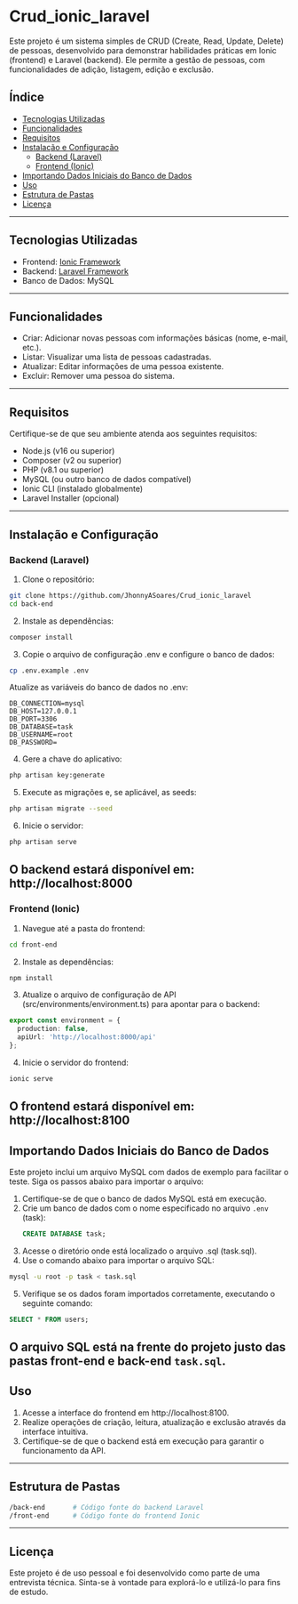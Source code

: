 # Crud_ionic_laravel
Este projeto é um sistema simples de CRUD (Create, Read, Update, Delete) de pessoas, desenvolvido para demonstrar habilidades práticas em Ionic (frontend) e Laravel (backend). Ele permite a gestão de pessoas, com funcionalidades de adição, listagem, edição e exclusão.

## Índice
- [Tecnologias Utilizadas](#tecnologias-utilizadas)
- [Funcionalidades](#funcionalidades)
- [Requisitos](#requisitos)
- [Instalação e Configuração](#instalacao-e-configuracao)
  - [Backend (Laravel)](#backend-laravel)
  - [Frontend (Ionic)](#frontend-ionic)
- [Importando Dados Iniciais do Banco de Dados](#importando-dados-iniciais-do-banco-de-dados)
- [Uso](#uso)
- [Estrutura de Pastas](#estrutura-de-pastas)
- [Licença](#licenca)

---
## Tecnologias Utilizadas
- Frontend: [Ionic Framework](https://ionicframework.com/)
- Backend: [Laravel Framework](https://laravel.com/)
- Banco de Dados: MySQL
---
## Funcionalidades
- Criar: Adicionar novas pessoas com informações básicas (nome, e-mail, etc.).
- Listar: Visualizar uma lista de pessoas cadastradas.
- Atualizar: Editar informações de uma pessoa existente.
- Excluir: Remover uma pessoa do sistema.
---
## Requisitos
Certifique-se de que seu ambiente atenda aos seguintes requisitos:

- Node.js (v16 ou superior)
- Composer (v2 ou superior)
- PHP (v8.1 ou superior)
- MySQL (ou outro banco de dados compatível)
- Ionic CLI (instalado globalmente)
- Laravel Installer (opcional)
---
## Instalação e Configuração 
### Backend (Laravel)
1. Clone o repositório:
```bash
git clone https://github.com/JhonnyASoares/Crud_ionic_laravel
cd back-end
```
2. Instale as dependências:
```bash
composer install
```
3. Copie o arquivo de configuração .env e configure o banco de dados:
```bash
cp .env.example .env
```
Atualize as variáveis do banco de dados no .env:
```env
DB_CONNECTION=mysql
DB_HOST=127.0.0.1
DB_PORT=3306
DB_DATABASE=task
DB_USERNAME=root
DB_PASSWORD=
```
4. Gere a chave do aplicativo:
```bash
php artisan key:generate
```
5. Execute as migrações e, se aplicável, as seeds:
```bash
php artisan migrate --seed
```
6. Inicie o servidor:
```bash
php artisan serve
```
O backend estará disponível em: http://localhost:8000
---
### Frontend (Ionic)
1. Navegue até a pasta do frontend:
```bash
cd front-end
```
2. Instale as dependências:
```bash
npm install
```
3. Atualize o arquivo de configuração de API (src/environments/environment.ts) para apontar para o backend:
```typescript
export const environment = {
  production: false,
  apiUrl: 'http://localhost:8000/api'
};
```
4. Inicie o servidor do frontend:
```bash
ionic serve
```
O frontend estará disponível em: http://localhost:8100
---
## Importando Dados Iniciais do Banco de Dados

Este projeto inclui um arquivo MySQL com dados de exemplo para facilitar o teste. Siga os passos abaixo para importar o arquivo:

1. Certifique-se de que o banco de dados MySQL está em execução.
2. Crie um banco de dados com o nome especificado no arquivo `.env` (task):
   ```sql
   CREATE DATABASE task;
3. Acesse o diretório onde está localizado o arquivo .sql (task.sql).
4. Use o comando abaixo para importar o arquivo SQL:
```bash
mysql -u root -p task < task.sql
```
5. Verifique se os dados foram importados corretamente, executando o seguinte comando:
```sql
SELECT * FROM users;
```
O arquivo SQL está na frente do projeto justo das pastas front-end e back-end `task.sql`.
---
## Uso
1. Acesse a interface do frontend em http://localhost:8100.
2. Realize operações de criação, leitura, atualização e exclusão através da interface intuitiva.
3. Certifique-se de que o backend está em execução para garantir o funcionamento da API.
---
## Estrutura de Pastas
```bash
/back-end       # Código fonte do backend Laravel
/front-end      # Código fonte do frontend Ionic
```
---
## Licença 
Este projeto é de uso pessoal e foi desenvolvido como parte de uma entrevista técnica. Sinta-se à vontade para explorá-lo e utilizá-lo para fins de estudo.
